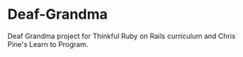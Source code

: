 Deaf-Grandma
============

Deaf Grandma project for Thinkful Ruby on Rails curriculum and Chris Pine's Learn to Program. 
